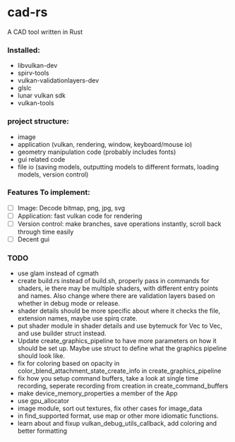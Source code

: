 # cad-rs

A CAD tool written in Rust

### Installed:
* libvulkan-dev
* spirv-tools
* vulkan-validationlayers-dev
* glslc
* lunar vulkan sdk
* vulkan-tools

### project structure:

- image
- application (vulkan, rendering, window, keyboard/mouse io)
- geometry manipulation code (probably includes fonts)
- gui related code
- file io (saving models, outputting models to different formats, loading models, version control)

### Features To implement:
- [ ] Image: Decode bitmap, png, jpg, svg
- [ ] Application: fast vulkan code for rendering 
- [ ] Version control: make branches, save operations instantly, scroll back through time easily
- [ ] Decent gui 

### TODO
- use glam instead of cgmath
- create build.rs instead of build.sh, properly pass in commands for shaders, ie there may be multiple shaders, with different entry points and names. Also change where there are validation layers based on whether in debug mode or release.
- shader details should be more specific about where it checks the file, extension names, maybe use spirq crate.
- put shader module in shader details and use bytemuck for Vec<u8> to Vec<u32>, and use builder struct instead.
- Update create_graphics_pipeline to have more parameters on how it should be set up. Maybe use struct to define what the graphics pipeline should look like.
- fix for coloring based on opacity in color_blend_attachment_state_create_info in create_graphics_pipeline
- fix how you setup command buffers, take a look at single time recording, seperate recording from creation in create_command_buffers
- make device_memory_properties a member of the App
- use gpu_allocator
- image module, sort out textures, fix other cases for image_data
- in find_supported format, use map or other more idiomatic functions.
- learn about and fixup vulkan_debug_utils_callback, add coloring and better formatting

